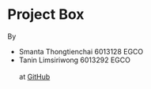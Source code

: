 # Project Box
By  
   - Smanta  Thongtienchai   6013128   EGCO  
   - Tanin   Limsiriwong     6013292   EGCO  
</Br>   at [GitHub](https://github.com/SMSHKR/EGCO-112-ProjectBox)
